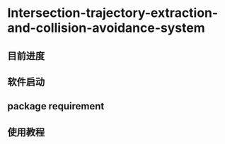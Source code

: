 # Intersection-trajectory-extraction-and-collision-avoidance-system


## 目前进度


## 软件启动


## package requirement


## 使用教程

